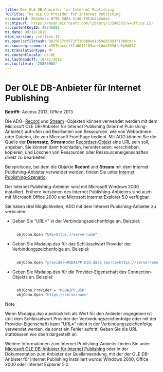 ```yaml
---
title: Der OLE DB-Anbieter für Internet Publishing
TOCTitle: The OLE DB Provider for Internet Publishing
ms:assetid: 864e5ece-0f50-5d88-4c40-f951b2a2eded
ms:mtpsurl: https://msdn.microsoft.com/library/JJ249583(v=office.15)
ms:contentKeyID: 48546082
ms.date: 09/18/2015
mtps_version: v=office.15
ms.openlocfilehash: 3025637cf972f720db0a91b598d5903f13b8c9c4
ms.sourcegitcommit: c557bbcccf37a6011f89aae1ddd399dfe549d087
ms.translationtype: MT
ms.contentlocale: de-DE
ms.lasthandoff: 10/31/2018
ms.locfileid: "25886963"
---
```

# <a name="the-ole-db-provider-for-internet-publishing"></a>Der OLE DB-Anbieter für Internet Publishing


**Betrifft**: Access 2013, Office 2013

Die ADO- [Record](record-object-ado.md) und [Stream](stream-object-ado.md) -Objekten können verwendet werden mit dem Microsoft OLE DB-Anbieter für Internet Publishing (Internet Publishing-Anbieter) aufrufen und Bearbeiten von Ressourcen, wie von Webordnern oder Dateien, die von Microsoft FrontPage bedient. Mit ADO können Sie die Quelle der **Datensatz**, **Stream**oder [Recordset-Objekt](recordset-object-ado.md) eine URL sein soll, angeben. Sie können dann hochladen, herunterladen, verschieben, kopieren, und Löschen von Ressourcen oder Ressourceneigenschaften direkt zu bearbeiten.

Beispielcode, bei dem die Objekte **Record** und **Stream** mit dem Internet Publishing-Anbieter verwendet werden, finden Sie unter [Internet Publishing-Szenario](internet-publishing-scenario.md).

Der Internet Publishing-Anbieter wird mit Microsoft Windows 2000 installiert. Frühere Versionen des Internet Publishing-Anbieters sind auch mit Microsoft Office 2000 und Microsoft Internet Explorer 5.0 verfügbar.

Sie haben drei Möglichkeiten, ADO mit dem Internet Publishing-Anbieter zu verbinden:

- Geben Sie "URL=" in der Verbindungszeichenfolge an. Beispiel:
    
  ```vb 
     
    objConn.Open "URL=https://servername" 
  ```

- Geben Sie Msdaipp.dso für das Schlüsselwort Provider der Verbindungszeichenfolge an. Beispiel:

    
  ```vb 
     
    objConn.Open "provider=MSDAIPP.DSO;data source=https://servername" 
  ```

- Geben Sie Msdaipp.dso für die Provider-Eigenschaft des Connection-Objekts an. Beispiel:

    
  ```vb 
     
    objConn.Provider = "MSDAIPP.DSO" 
    objConn.Open "https://servername" 
  ```


> [!NOTE]
> <P>Wenn Msdaipp.dso ausdrücklich als Wert für den Anbieter angegeben ist (mit dem Schlüsselwort Provider der Verbindungszeichenfolge oder mit der Provider-Eigenschaft) kann "URL=" nicht in der Verbindungszeichenfolge verwendet werden, da sonst ein Fehler auftritt. Geben Sie die URL stattdessen wie oben dargestellt an.</P>



Weitere Informationen zum Internet Publishing-Anbieter finden Sie unter [Microsoft OLE DB-Anbieter für Internet Publishing](microsoft-ole-db-provider-for-internet-publishing.md) oder in der Dokumentation zum Anbieter der Quellanwendung, mit der der OLE DB-Anbieter für Internet Publishing installiert wurde: Windows 2000, Office 2000 oder Internet Explorer 5.0.

